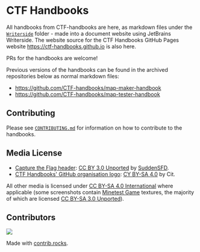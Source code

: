 # CTF Handbooks
All handbooks from CTF-handbooks are here, as markdown files under the [`Writerside`](./Writerside) folder - made into a document website using JetBrains Writerside.
The website source for the CTF Handbooks GitHub Pages website https://ctf-handbooks.github.io is also here.

PRs for the handbooks are welcome!

Previous versions of the handbooks can be found in the archived repositories below as normal markdown files:
* https://github.com/CTF-handbooks/map-maker-handbook
* https://github.com/CTF-handbooks/map-tester-handbook

## Contributing
Please see [`CONTRIBUTING.md`](./CONTRIBUTING.md) for information on how to contribute to the handbooks.

## Media License
- [Capture the Flag header](images/header.png): [CC BY 3.0 Unported](https://creativecommons.org/licenses/by/3.0/) by [SuddenSFD](https://github.com/SuddenSFD).
- [CTF Handbooks' GitHub organisation logo](org-icon.png): [CY BY-SA 4.0](https://creativecommons.org/licenses/by-sa/4.0/) by Cit.

All other media is licensed under [CC BY-SA 4.0 International](https://creativecommons.org/licenses/by-sa/4.0/) where applicable (some screenshots contain [Minetest Game](https://github.com/minetest/minetest_game) textures, the majority of which are licensed [CC BY-SA 3.0 Unported](https://creativecommons.org/licenses/by-sa/3.0/)).

## Contributors
<a href="https://github.com/CTF-handbooks/ctf-handbooks.github.io/graphs/contributors">
  <img src="https://contrib.rocks/image?repo=CTF-handbooks/ctf-handbooks.github.io" />
</a>

Made with [contrib.rocks](https://contrib.rocks).
